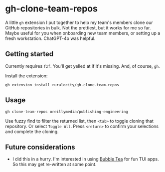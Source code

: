 # gh-clone-team-repos

A little `gh` extension I put together to help my team's members clone our
GitHub repositories in bulk. Not the prettiest, but it works for me so far.
Maybe useful for you when onboarding new team members, or setting up a fresh
workstation. ChatGPT-4o was helpful.

## Getting started

Currently requires `fzf`. You'll get yelled at if it's missing. And, of course,
`gh`.

Install the extension:

```shell
gh extension install ruralocity/gh-clone-team-repos
```

## Usage

```shell
gh clone-team-repos oreillymedia/publishing-engineering
```

Use fuzzy find to filter the returned list, then `<tab>` to toggle cloning that repository. Or select `Toggle All`. Press `<return>` to confirm your selections and complete the cloning.

## Future considerations

- I did this in a hurry. I'm interested in using [Bubble Tea] for fun TUI apps. So this may get re-written at some point.

[Bubble Tea]:https://github.com/charmbracelet/bubbletea
